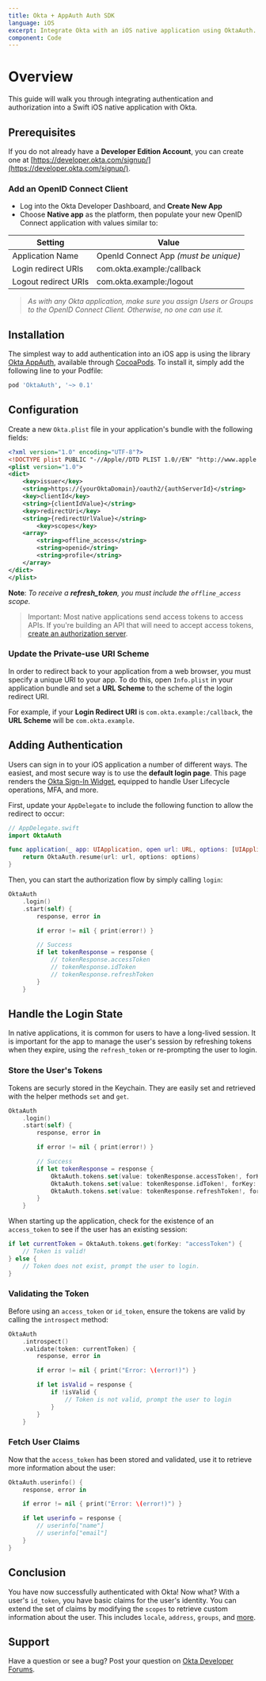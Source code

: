 ```yaml
---
title: Okta + AppAuth Auth SDK
language: iOS
excerpt: Integrate Okta with an iOS native application using OktaAuth.
component: Code
---
```


# <i class='icon-48 docsPage code-ios'></i> Overview
This guide will walk you through integrating authentication and authorization into a Swift iOS native application with Okta.

## Prerequisites
If you do not already have a **Developer Edition Account**, you can create one at [https://developer.okta.com/signup/](https://developer.okta.com/signup/).

### Add an OpenID Connect Client
* Log into the Okta Developer Dashboard, and **Create New App**
* Choose **Native app** as the platform, then populate your new OpenID Connect application with values similar to:

| Setting              | Value                                               |
| -------------------  | --------------------------------------------------- |
| Application Name     | OpenId Connect App *(must be unique)*               |
| Login redirect URIs  | com.okta.example:/callback                          |
| Logout redirect URIs | com.okta.example:/logout                            |

> *As with any Okta application, make sure you assign Users or Groups to the OpenID Connect Client. Otherwise, no one can use it.*

## Installation
The simplest way to add authentication into an iOS app is using the library [Okta AppAuth](http://cocoapods.org/pods/OktaAuth), available through [CocoaPods](http://cocoapods.org). To install it, simply add the following line to your Podfile:

```ruby
pod 'OktaAuth', '~> 0.1'
```

## Configuration
Create a new `Okta.plist` file in your application's bundle with the following fields:
```xml
<?xml version="1.0" encoding="UTF-8"?>
<!DOCTYPE plist PUBLIC "-//Apple//DTD PLIST 1.0//EN" "http://www.apple.com/DTDs/PropertyList-1.0.dtd">
<plist version="1.0">
<dict>
	<key>issuer</key>
	<string>https://{yourOktaDomain}/oauth2/{authServerId}</string>
	<key>clientId</key>
	<string>{clientIdValue}</string>
	<key>redirectUri</key>
	<string>{redirectUrlValue}</string>
        <key>scopes</key>
	<array>
		<string>offline_access</string>
		<string>openid</string>
		<string>profile</string>
	</array>
</dict>
</plist>
```
**Note**: *To receive a **refresh_token**, you must include the `offline_access` scope.*

> Important: Most native applications send access tokens to access APIs. If you're building an API that will need to accept access tokens, [create an authorization server](/authentication-guide/implementing-authentication/set-up-authz-server/).

### Update the Private-use URI Scheme
In order to redirect back to your application from a web browser, you must specify a unique URI to your app. To do this, open `Info.plist` in your application bundle and set a **URL Scheme** to the scheme of the login redirect URI.

For example, if your **Login Redirect URI** is `com.okta.example:/callback`, the **URL Scheme** will be `com.okta.example`.

## Adding Authentication
Users can sign in to your iOS application a number of different ways.
The easiest, and most secure way is to use the **default login page**. This page renders the [Okta Sign-In Widget](/code/javascript/okta_sign-in_widget/), equipped to handle User Lifecycle operations, MFA, and more.

First, update your `AppDelegate` to include the following function to allow the redirect to occur:
```swift
// AppDelegate.swift
import OktaAuth

func application(_ app: UIApplication, open url: URL, options: [UIApplicationOpenURLOptionsKey : Any]) -> Bool {
    return OktaAuth.resume(url: url, options: options)
}
```

Then, you can start the authorization flow by simply calling `login`:
```swift
OktaAuth
    .login()
    .start(self) {
        response, error in

        if error != nil { print(error!) }

        // Success
        if let tokenResponse = response {
            // tokenResponse.accessToken
            // tokenResponse.idToken
            // tokenResponse.refreshToken
        }
    }
```

## Handle the Login State
In native applications, it is common for users to have a long-lived session. It is important for the app to manage the user's session by refreshing tokens when they expire, using the `refresh_token` or re-prompting the user to login.

### Store the User's Tokens
Tokens are securly stored in the Keychain. They are easily set and retrieved with the helper methods `set` and `get`.
```swift
OktaAuth
    .login()
    .start(self) {
        response, error in

        if error != nil { print(error!) }

        // Success
        if let tokenResponse = response {
            OktaAuth.tokens.set(value: tokenResponse.accessToken!, forKey: "accessToken")
            OktaAuth.tokens.set(value: tokenResponse.idToken!, forKey: "idToken")
            OktaAuth.tokens.set(value: tokenResponse.refreshToken!, forKey: "refreshToken")
        }
    }
```

When starting up the application, check for the existence of an `access_token` to see if the user has an existing session:

```swift
if let currentToken = OktaAuth.tokens.get(forKey: "accessToken") {
    // Token is valid!
} else {
    // Token does not exist, prompt the user to login.
}
```

### Validating the Token
Before using an `access_token` or `id_token`, ensure the tokens are valid by calling the `introspect` method:

```swift
OktaAuth
    .introspect()
    .validate(token: currentToken) {
        response, error in

        if error != nil { print("Error: \(error!)") }

        if let isValid = response {
            if !isValid {
                // Token is not valid, prompt the user to login
            }
        }
    }
```

### Fetch User Claims
Now that the `access_token` has been stored and validated, use it to retrieve more information about the user:
```swift
OktaAuth.userinfo() {
    response, error in

    if error != nil { print("Error: \(error!)") }

    if let userinfo = response {
        // userinfo["name"]
        // userinfo["email"]
    }
}
```

## Conclusion
You have now successfully authenticated with Okta! Now what? With a user's `id_token`, you have basic claims for the user's identity. You can extend the set of claims by modifying the `scopes` to retrieve custom information about the user. This includes `locale`, `address`, `groups`, and [more](/docs/api/resources/oidc/).

## Support
Have a question or see a bug? Post your question on [Okta Developer Forums](https://devforum.okta.com/).
